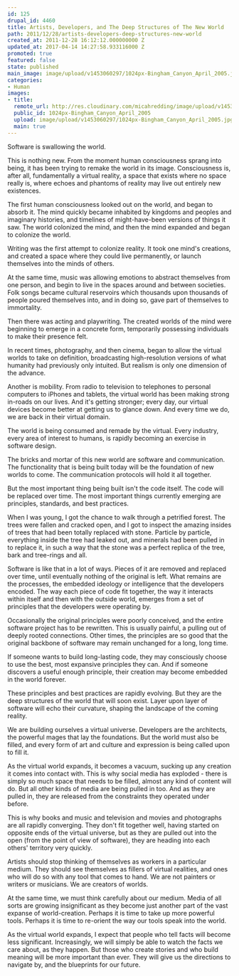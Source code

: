 ```yaml
---
id: 125
drupal_id: 4460
title: Artists, Developers, and The Deep Structures of The New World
path: 2011/12/28/artists-developers-deep-structures-new-world
created_at: 2011-12-28 16:12:12.000000000 Z
updated_at: 2017-04-14 14:27:58.933116000 Z
promoted: true
featured: false
state: published
main_image: image/upload/v1453060297/1024px-Bingham_Canyon_April_2005.jpg
categories:
- Human
images:
- title: 
  remote_url: http://res.cloudinary.com/micahredding/image/upload/v1453060297/1024px-Bingham_Canyon_April_2005.jpg
  public_id: 1024px-Bingham_Canyon_April_2005
  upload: image/upload/v1453060297/1024px-Bingham_Canyon_April_2005.jpg
  main: true
---
```

Software is swallowing the world. 

This is nothing new. From the moment human consciousness sprang into being, it has been trying to remake the world in its image. Consciousness is, after all, fundamentally a virtual reality, a space that exists where no space really is, where echoes and phantoms of reality may live out entirely new existences.

The first human consciousness looked out on the world, and began to absorb it. The mind quickly became inhabited by kingdoms and peoples and imaginary histories, and timelines of might-have-been versions of things it saw. The world colonized the mind, and then the mind expanded and began to colonize the world.

Writing was the first attempt to colonize reality. It took one mind's creations, and created a space where they could live permanently, or launch themselves into the minds of others.

At the same time, music was allowing emotions to abstract themselves from one person, and begin to live in the spaces around and between societies. Folk songs became cultural reservoirs which thousands upon thousands of people poured themselves into, and in doing so, gave part of themselves to immortality.

Then there was acting and playwriting. The created worlds of the mind were beginning to emerge in a concrete form, temporarily possessing individuals to make their presence felt. 

In recent times, photography, and then cinema, began to allow the virtual worlds to take on definition, broadcasting high-resolution versions of what humanity had previously only intuited. But realism is only one dimension of the advance.

Another is mobility. From radio to television to telephones to personal computers to iPhones and tablets, the virtual world has been making strong in-roads on our lives. And it's getting stronger; every day, our virtual devices become better at getting us to glance down. And every time we do, we are back in their virtual domain.

The world is being consumed and remade by the virtual. Every industry, every area of interest to humans, is rapidly becoming an exercise in software design.

The bricks and mortar of this new world are software and communication. The functionality that is being built today will be the foundation of new worlds to come. The communication protocols will hold it all together.

But the most important thing being built isn't the code itself. The code will be replaced over time. The most important things currently emerging are principles, standards, and best practices.

When I was young, I got the chance to walk through a petrified forest. The trees were fallen and cracked open, and I got to inspect the amazing insides of trees that had been totally replaced with stone. Particle by particle, everything inside the tree had leaked out, and minerals had been pulled in to replace it, in such a way that the stone was a perfect replica of the tree, bark and tree-rings and all.

Software is like that in a lot of ways. Pieces of it are removed and replaced over time, until eventually nothing of the original is left. What remains are the processes, the embedded ideology or intelligence that the developers encoded. The way each piece of code fit together, the way it interacts within itself and then with the outside world, emerges from a set of principles that the developers were operating by.

Occasionally the original principles were poorly conceived, and the entire software project has to be rewritten. This is usually painful, a pulling out of deeply rooted connections. Other times, the principles are so good that the original backbone of software may remain unchanged for a long, long time.

If someone wants to build long-lasting code, they may consciously choose to use the best, most expansive principles they can. And if someone discovers a useful enough principle, their creation may become embedded in the world forever.

These principles and best practices are rapidly evolving. But they are the deep structures of the world that will soon exist. Layer upon layer of software will echo their curvature, shaping the landscape of the coming reality.

We are building ourselves a virtual universe. Developers are the architects, the powerful mages that lay the foundations. But the world must also be filled, and every form of art and culture and expression is being called upon to fill it. 

As the virtual world expands, it becomes a vacuum, sucking up any creation it comes into contact with. This is why social media has exploded - there is simply so much space that needs to be filled, almost any kind of content will do. But all other kinds of media are being pulled in too. And as they are pulled in, they are released from the constraints they operated under before.

This is why books and music and television and movies and photographs are all rapidly converging. They don't fit together well, having started on opposite ends of the virtual universe, but as they are pulled out into the open (from the point of view of software), they are heading into each others' territory very quickly.

Artists should stop thinking of themselves as workers in a particular medium. They should see themselves as fillers of virtual realities, and ones who will do so with any tool that comes to hand. We are not painters or writers or musicians. We are creators of worlds.

At the same time, we must think carefully about our medium. Media of all sorts are growing insignificant as they become just another part of the vast expanse of world-creation. Perhaps it is time to take up more powerful tools. Perhaps it is time to re-orient the way our tools speak into the world.

As the virtual world expands, I expect that people who tell facts will become less significant. Increasingly, we will simply be able to watch the facts we care about, as they happen. But those who create stories and who build meaning will be more important than ever. They will give us the directions to navigate by, and the blueprints for our future.
